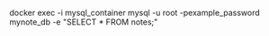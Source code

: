 docker exec -i mysql_container mysql -u root -pexample_password mynote_db -e "SELECT * FROM notes;"
